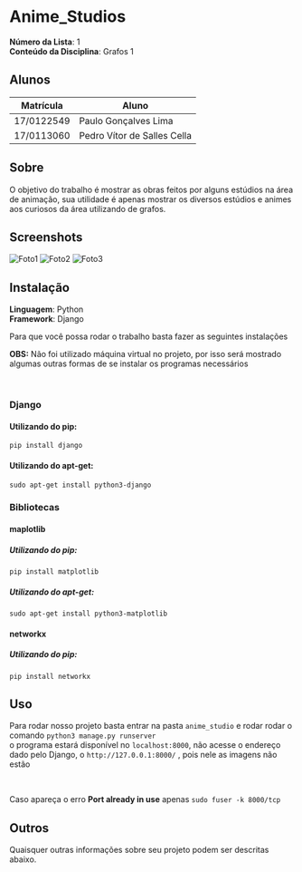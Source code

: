 # Anime_Studios

**Número da Lista**: 1<br>
**Conteúdo da Disciplina**: Grafos 1<br>

## Alunos
|Matrícula | Aluno |
| -- | -- |
| 17/0122549 |  Paulo Gonçalves Lima |
| 17/0113060 |  Pedro Vítor de Salles Cella |

## Sobre 
O objetivo do trabalho é mostrar as obras feitos por alguns estúdios na área de animação, sua utilidade é apenas mostrar os diversos estúdios e animes aos curiosos da área utilizando de grafos.

## Screenshots
![Foto1](https://i.imgur.com/bidgLRQ.png)
![Foto2](https://i.imgur.com/3FnNDtu.png)
![Foto3](https://i.imgur.com/ZZ5adBX.png)


## Instalação 
**Linguagem**: Python<br>
**Framework**: Django<br>

Para que você possa rodar o trabalho basta fazer as seguintes instalações<br>

**OBS:** Não foi utilizado máquina virtual no projeto, por isso será mostrado algumas outras formas de se instalar os programas necessários

<br>

### Django
#### Utilizando do pip:
`pip install django`

#### Utilizando do apt-get:
`sudo apt-get install python3-django`

### Bibliotecas

#### maplotlib

##### Utilizando do pip:
`pip install matplotlib`

##### Utilizando do apt-get:
`sudo apt-get install python3-matplotlib`

#### networkx

##### Utilizando do pip:
`pip install networkx`

## Uso 
Para rodar nosso projeto basta entrar na pasta `anime_studio` e rodar rodar o comando `python3 manage.py runserver`<br> o programa estará disponível no `localhost:8000`, não acesse o endereço dado pelo Django, o `http://127.0.0.1:8000/` , pois nele as imagens não estão 

<br>

Caso apareça o erro **Port already in use** apenas `sudo fuser -k 8000/tcp`

## Outros 
Quaisquer outras informações sobre seu projeto podem ser descritas abaixo.




